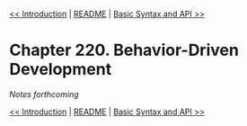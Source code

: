 [&lt;&lt; Introduction](ch219-introduction.md) | [README](README.md) | [Basic Syntax and API &gt;&gt;](ch221-basic-syntax-and-api.md)

# Chapter 220. Behavior-Driven Development

*Notes forthcoming*

[&lt;&lt; Introduction](ch219-introduction.md) | [README](README.md) | [Basic Syntax and API &gt;&gt;](ch221-basic-syntax-and-api.md)